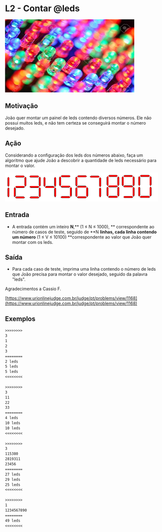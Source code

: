 # L2 - Contar @leds

![_](cover.jpg)

## Motivação

João quer montar um painel de leds contendo diversos números. Ele não possui muitos leds, e não tem certeza se conseguirá montar o número desejado.
  
## Ação

Considerando a configuração dos leds dos números abaixo, faça um algoritmo que ajude João a descobrir a quantidade de leds necessário para montar o valor.

![_](leds.png)

## Entrada

* A entrada contém um inteiro **N**,** (1 ≤ N ≤ 1000), ** correspondente ao número de casos de teste, seguido de **N **linhas, cada linha contendo um número** (1 ≤ V ≤ 10100) **correspondente ao valor que João quer montar com os leds.

## Saída

* Para cada caso de teste, imprima uma linha contendo o número de leds que João precisa para montar o valor desejado, seguido da palavra "leds".  

Agradecimentos a Cassio F.

[https://www.urionlinejudge.com.br/judge/pt/problems/view/1168](https://www.urionlinejudge.com.br/judge/pt/problems/view/1168)
  
## Exemplos

``` txt
>>>>>>>>
3
1
2
3
========
2 leds
5 leds
5 leds
<<<<<<<<

>>>>>>>>
3
11
22
33
========
4 leds
10 leds
10 leds
<<<<<<<<

>>>>>>>>
3
115380
2819311
23456
========
27 leds
29 leds
25 leds
<<<<<<<<

>>>>>>>>
1
1234567890
========
49 leds
<<<<<<<<
```
